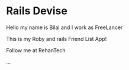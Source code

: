 # Rails Devise

Hello my name is Bilal and I work as FreeLancer

This is my Roby and rails Friend List App!

Follow me at RehanTech

...
